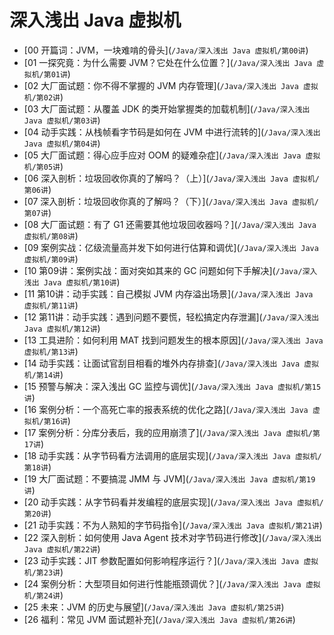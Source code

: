 # 深入浅出 Java 虚拟机

- \[00 开篇词：JVM，一块难啃的骨头\](`/Java/深入浅出 Java 虚拟机/第00讲`)
- \[01 一探究竟：为什么需要 JVM？它处在什么位置？\](`/Java/深入浅出 Java 虚拟机/第01讲`)
- \[02 大厂面试题：你不得不掌握的 JVM 内存管理\](`/Java/深入浅出 Java 虚拟机/第02讲`)
- \[03 大厂面试题：从覆盖 JDK 的类开始掌握类的加载机制\](`/Java/深入浅出 Java 虚拟机/第03讲`)
- \[04 动手实践：从栈帧看字节码是如何在 JVM 中进行流转的\](`/Java/深入浅出 Java 虚拟机/第04讲`)
- \[05 大厂面试题：得心应手应对 OOM 的疑难杂症\](`/Java/深入浅出 Java 虚拟机/第05讲`)
- \[06 深入剖析：垃圾回收你真的了解吗？（上）\](`/Java/深入浅出 Java 虚拟机/第06讲`)
- \[07 深入剖析：垃圾回收你真的了解吗？（下）\](`/Java/深入浅出 Java 虚拟机/第07讲`)
- \[08 大厂面试题：有了 G1 还需要其他垃圾回收器吗？\](`/Java/深入浅出 Java 虚拟机/第08讲`)
- \[09 案例实战：亿级流量高并发下如何进行估算和调优\](`/Java/深入浅出 Java 虚拟机/第09讲`)
- \[10 第09讲：案例实战：面对突如其来的 GC 问题如何下手解决\](`/Java/深入浅出 Java 虚拟机/第10讲`)
- \[11 第10讲：动手实践：自己模拟 JVM 内存溢出场景\](`/Java/深入浅出 Java 虚拟机/第11讲`)
- \[12 第11讲：动手实践：遇到问题不要慌，轻松搞定内存泄漏\](`/Java/深入浅出 Java 虚拟机/第12讲`)
- \[13 工具进阶：如何利用 MAT 找到问题发生的根本原因\](`/Java/深入浅出 Java 虚拟机/第13讲`)
- \[14 动手实践：让面试官刮目相看的堆外内存排查\](`/Java/深入浅出 Java 虚拟机/第14讲`)
- \[15 预警与解决：深入浅出 GC 监控与调优\](`/Java/深入浅出 Java 虚拟机/第15讲`)
- \[16 案例分析：一个高死亡率的报表系统的优化之路\](`/Java/深入浅出 Java 虚拟机/第16讲`)
- \[17 案例分析：分库分表后，我的应用崩溃了\](`/Java/深入浅出 Java 虚拟机/第17讲`)
- \[18 动手实践：从字节码看方法调用的底层实现\](`/Java/深入浅出 Java 虚拟机/第18讲`)
- \[19 大厂面试题：不要搞混 JMM 与 JVM\](`/Java/深入浅出 Java 虚拟机/第19讲`)
- \[20 动手实践：从字节码看并发编程的底层实现\](`/Java/深入浅出 Java 虚拟机/第20讲`)
- \[21 动手实践：不为人熟知的字节码指令\](`/Java/深入浅出 Java 虚拟机/第21讲`)
- \[22 深入剖析：如何使用 Java Agent 技术对字节码进行修改\](`/Java/深入浅出 Java 虚拟机/第22讲`)
- \[23 动手实践：JIT 参数配置如何影响程序运行？\](`/Java/深入浅出 Java 虚拟机/第23讲`)
- \[24 案例分析：大型项目如何进行性能瓶颈调优？\](`/Java/深入浅出 Java 虚拟机/第24讲`)
- \[25 未来：JVM 的历史与展望\](`/Java/深入浅出 Java 虚拟机/第25讲`)
- \[26 福利：常见 JVM 面试题补充\](`/Java/深入浅出 Java 虚拟机/第26讲`)

